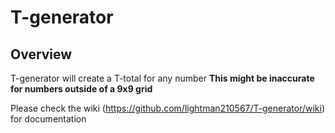 # T-generator

## Overview

T-generator will create a T-total for any number **This might be inaccurate for numbers outside of a 9x9 grid**

Please check the wiki (https://github.com/lightman210567/T-generator/wiki) for documentation
